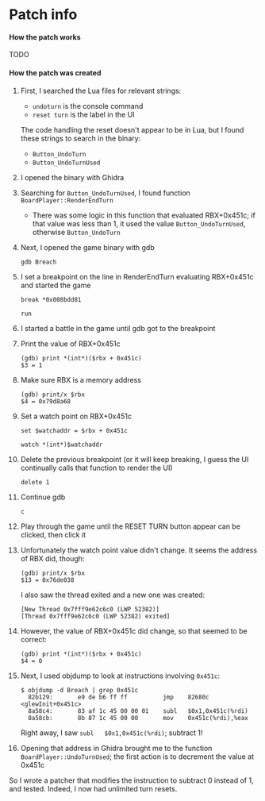 # Patch info

#### How the patch works

TODO

#### How the patch was created

1. First, I searched the Lua files for relevant strings:

   - `undoturn` is the console command
   - `reset turn` is the label in the UI

   The code handling the reset doesn't appear to be in Lua, but I found these strings to search in the binary:

   - `Button_UndoTurn`
   - `Button_UndoTurnUsed`

1. I opened the binary with Ghidra

1. Searching for `Button_UndoTurnUsed`, I found function `BoardPlayer::RenderEndTurn`

   - There was some logic in this function that evaluated RBX+0x451c; if that value was less than 1, it used the value `Button_UndoTurnUsed`, otherwise `Button_UndoTurn`

1. Next, I opened the game binary with gdb

   ```
   gdb Breach
   ```

1. I set a breakpoint on the line in RenderEndTurn evaluating RBX+0x451c and started the game

   ```
   break *0x008bdd81
   ```

   ```
   run
   ```

1. I started a battle in the game until gdb got to the breakpoint

1. Print the value of RBX+0x451c

   ```
   (gdb) print *(int*)($rbx + 0x451c)
   $3 = 1
   ```

1. Make sure RBX is a memory address

   ```
   (gdb) print/x $rbx
   $4 = 0x79d8a68
   ```

1. Set a watch point on RBX+0x451c

   ```
   set $watchaddr = $rbx + 0x451c
   ```

   ```
   watch *(int*)$watchaddr
   ```

1. Delete the previous breakpoint (or it will keep breaking, I guess the UI continually calls that function to render the UI)

   ```
   delete 1
   ```

1. Continue gdb

   ```
   c
   ```

1. Play through the game until the RESET TURN button appear can be clicked, then click it

1. Unfortunately the watch point value didn't change. It seems the address of RBX did, though:

   ```
   (gdb) print/x $rbx
   $13 = 0x76de038
   ```

   I also saw the thread exited and a new one was created:

   ```
   [New Thread 0x7fff9e62c6c0 (LWP 52382)]
   [Thread 0x7fff9e62c6c0 (LWP 52382) exited]
   ```

1. However, the value of RBX+0x451c did change, so that seemed to be correct:

   ```
   (gdb) print *(int*)($rbx + 0x451c)
   $4 = 0
   ```

1. Next, I used objdump to look at instructions involving `0x451c`:

   ```
   $ objdump -d Breach | grep 0x451c
     82b129:       e9 de b6 ff ff          jmp    82680c <glewInit+0x451c>
     8a58c4:       83 af 1c 45 00 00 01    subl   $0x1,0x451c(%rdi)
     8a58cb:       8b 87 1c 45 00 00       mov    0x451c(%rdi),%eax
   ```

   Right away, I saw `subl   $0x1,0x451c(%rdi)`; subtract 1!

1. Opening that address in Ghidra brought me to the function `BoardPlayer::UndoTurnUsed`; the first action is to decrement the value at 0x451c

So I wrote a patcher that modifies the instruction to subtract 0 instead of 1, and tested. Indeed, I now had unlimited turn resets.
